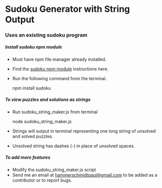 # Sudoku Generator with String Output
### Uses an existing sudoku program
##### Install sudoku npm module
* Must have npm file manager already installed.
* Find the [sudoku npm module](https://www.npmjs.com/package/sudoku) instructions here.
* Run the following command from the terminal.
    
    npm install sudoku
##### To view puzzles and solutions as strings
* Run sudoku_string_maker.js from terminal

    node sudoku_string_maker.js
* Strings will output in terminal representing one long string of unsolved and solved puzzles.
* Unsolved string has dashes (-) in place of unsolved spaces.
##### To add more features
* Modify the sudoku_string_maker.js script
* Send me an email at [hammerschmidtpaul@gmail.com](hammerschmidtpaul@gmail.com) to be added as a contributor or to report bugs.